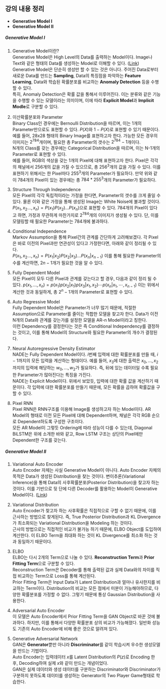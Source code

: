 ## 강의 내용 정리

-   **Generative Model I**
-   **Generative Model II**

##### Generative Model I  

1.  Generative Model이란?  
    Generative Model은 High Level의 Data를 출력하는 Model이다. Image나 Text와 같은 형태의 Data를 생성하는 Model로 이해할 수 있다. ([Link](deepgenerativemodels.github.io))  
    Generative Model은 단순히 생성만 할 수 있는 것은 아니다. 주어진 Data로부터 새로운 Data를 만드는 **Sampling**, Data의 특징점을 파악하는 **Feature Learning**, Data와 학습된 확률분포를 비교하는 **Anomaly Detection** 등을 수행할 수 있다.  
    특히, Anomaly Detection은 확률 값을 통해서 이루어진다. 이는 분류와 같은 기능을 수행할 수 있는 모델이라는 의미이며, 이에 따라 **Explicit Model**과 **Implicit Modle**로 구분할 수 있다.  

2.  이산확률분포와 Parameter    
    Binary Class인 경우에는 Bernoulli Distribution을 따르며, 이는 1개의 Parameter만으로도 표현할 수 있다. $P(X)$와 $1-P(X)$로 표현할 수 있기 때문이다.  
    예를 들어, 28x28 형태의 Binary Image를 표현하고자 한다. 가능한 모든 경우의 이미지는 $2^{784}$개이며, 필요한 총 Parameter의 갯수는 $2^{784}-1$개이다.  
    N개의 Class를 갖는 경우에는 Categorical Distribution을 따르며, 이는 N-1개의 Parameter로 표현할 수 있다.  
    예를 들어, RGB의 색상을 갖는 1개의 Pixel에 대해 표현하고자 한다. Pixel은 각각의 채널에서 256개의 값을 가질 수 있으므로, 총 $256^3$개의 값을 가질 수 있다. 이를 표현하기 위해서는 한 Pixel마다 $255^3$개의 Parameter가 필요하다. 만약 위와 같이 784개의 Pixel이 있는 경우에는 총 $784*255^3$개의 Parameter가 필요하다.

3.  Structure Through Independence  
    모든 Pixel의 각각 독립적이라는 가정을 한다면, Parameter의 갯수를 크게 줄일 수 있다. 물론 이와 같은 가정을 통해 생성된 Image는 White Noise에 불과할 것이다.  
    $P(x_1,x_2...,x_n)=P(x_1)P(x_2)...P(x_n)$으로 표현할 수 있다. 784개의 Pixel이 있다고 하면, 가정과 무관하게 마찬가지로 $2^{784}$개의 이미지가 생성될 수 있다. 단, 이를 모델링할 때 필요한 Parameter는 784개에 불과하다.

4.  Conditional Independence  
    Markov Assumption을 통해 Pixel간의 관계를 간단하게 고려해보겠다. 각 Pixel은 바로 이전의 Pixel과만 연관성이 있다고 가정한다면, 아래와 같이 정리될 수 있다.  
    $P(x_1,x_2...,x_n)=P(x_1|x_2)P(x_2|x_3)...P(x_n|x_{n-1})$ 이를 통해 필요한 Parameter의 수를 계산하면, $2n-1$개가 필요한 것을 알 수 있다.  

5.  Fully Dependent Model  
    모든 Pixel이 모두 다른 Pixel과 관계를 갖는다고 할 경우, 다음과 같이 정리 될 수 있다.
    $p(x_1,…,x_n) =p(x_1)p(x_2|x_1)p(x_3|x_1,x_2)⋯p(x_n|x_1,⋯,x_{n−1})$ 이는 위에서 계산한 것과 동일하게, 총 $2^n-1$개의 Parameter로 표현할 수 있다.

6.  Auto Regressive Model  
    Fully Dependent Model은 Parameter가 너무 많기 때문에, 적절한 Assumption으로 Parameter를 줄이는 적합한 모델을 찾고자 한다. Data가 이전 N개의 Data와 관계를 갖는가를 설정한 모델을 AR-n Model이라고 칭한다.  
    이런 Dependency를 결정한다는 것은 즉 Conditional Independency를 결정하는 것이고, 이를 통해 Model의 Structure와 필요한 Parameter의 개수가 결정된다.  

7.  Neural Autoregressive Density Estimator  
    NADE는 Fully Dependent Model이다. $i$번째 입력에 대한 확률분포를 만들 때, $i-1$까지의 모든 입력을 계산하는 형태이다. 예를 들어, $x_3$에 대한 출력은 $x_0,...,x_2$까지의 입력에 해당하는 $w_0,...,w_2$가 필요하다. 즉, 뒤에 있는 데이터일 수록 필요한 Parameter가 많아진다는 특징을 가진다.  
    NADE는 Explicit Model이다. 위에서 보았듯, 입력에 대한 확률 값을 계산하기 때문이다. 각 입력에 대한 확률분포를 만들기 때문에, 모든 확률을 곱하여 확률값을 구할 수 있다.  

8.  Pixel RNN  
    Pixel RNN은 RNN구조를 이용해 Image를 생성하고자 하는 Model이다. AR Model의 형태로 이전 모든 Pixel에 대해 Dependent하며, 채널은 각각 RGB 순으로 Dependent하도록 구성한 구조이다.  
    모든 AR Model이 그렇듯 Ordering에 따라 성능이 다를 수 있는데, Diagonal BiLSTM은 위에 소개한 바와 같고, Row LSTM 구조는 상단의 Pixel에만 Dependent한 구조를 갖는다.

##### Generative Model II  

1.  Variational Auto Encoder  
    Auto Encoder 자체는 사실 Generative Model이 아니다. Auto Encoder 자체의 목적은 Data가 생성된 Distribution을 찾는 것이다. 변이추론(Variational Inference)을 통해 Data의 사후확률분포(Posterior Distribution)을 찾고자 하는 것이다. 이를 기반으로 뒷 단에 다른 Decoder를 활용하는 Model이 Generative Model이다. ([Link](https://www.youtube.com/watch?v=YxtzQbe2UaE&ab_channel=10mindeeplearning))  

2.  Variational Distribution  
    Auto Encoder가 찾고자 하는 사후확률은 직접적으로 구할 수 없기 때문에, 이를 근사하는 방법으로 찾게된다. 즉, True Posterior Distribution과 KL Divergence가 최소화되는  Variational Distribution을 Modeling 하는 것이다.  
    근사의 방법으로는 직접적인 비교가 불가능 하기 때문에, ELBO Object를 도입하여 계산한다. 이 ELBO Term을 최대화 하는 것이 KL Divergence를 최소화 하는 것과 동일하기 때문이다.  

3.  ELBO  
    ELBO는 다시 2개의 Term으로 나눌 수 있다. **Reconstruction Term**과 **Prior Fitting Term**으로 구분할 수 있다.  
    Reconstruction Term은 Decoder를 통해 출력된 값과 실제 Data와의 차이를 직접 비교하는 Term으로 Loss를 통해 계산된다.  
    Prior Fitting Term은 Input Data가 Latent Distribution과 얼마나 유사한지를 비교하는 Term이다. Distribution의 비교는 모든 점에서 미분이 가능해야하므로, 다양한 확률분포를 가정할 수 없다. 그렇기 때문에 통상 Gaussian Distribution을 사용한다.

4.  Adversarial Auto Encoder  
    이 모델은 Auto Encoder에서 Prior Fitting Term을 GAN Object로 바꾼 것에 불과하다. 하지만, 이를 통해서 다양한 확률분포 상의 비교가 가능해졌다. 일반화 성능도 기존의 Auto Encoder에 비해 좋은 것으로 알려져 있다.

5.  Generative Adversarial Network  
    GAN은 **Generator**뿐만 아니라 **Discriminator**를 같이 학습시켜 우수한 생성모델을 만드는 기법이다.  
    Auto Encoder는 입력데이터 $x$를 Latent Distribution의 $P(z)$로 Encoding 한 후, Decoding하여 실제 $x$와 같이 만드는 개념이었다.  
    GAN은 실제 데이터와 생성 데이터를 구분하는 Discriminator와 Discriminator가 구분하지 못하도록 데이터를 생성하는 Generator의 Two Player Game형태로 학습한다.